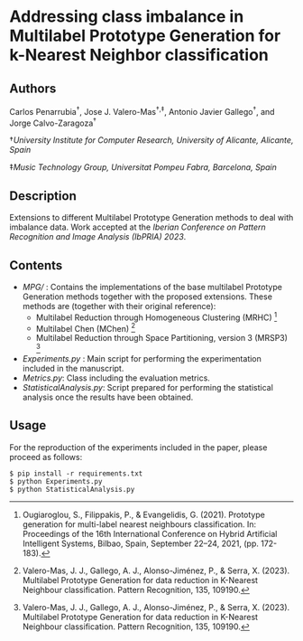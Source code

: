 # Addressing class imbalance in Multilabel Prototype Generation for k-Nearest Neighbor classification

## Authors
 Carlos Penarrubia<sup>&dagger;</sup>, Jose J. Valero-Mas<sup>&dagger;,&Dagger;</sup>, Antonio Javier Gallego<sup>&dagger;</sup>, and Jorge Calvo-Zaragoza<sup>&dagger;</sup>
 
&dagger;*University Institute for Computer Research, University of Alicante, Alicante, Spain*

&Dagger;*Music Technology Group, Universitat Pompeu Fabra, Barcelona, Spain*

 
## Description
Extensions to different Multilabel Prototype Generation methods to deal with imbalance data. Work accepted at the *Iberian Conference on Pattern Recognition and Image Analysis (IbPRIA) 2023*.
 

 
## Contents
- *MPG/* : Contains the implementations of the base multilabel Prototype Generation methods together with the proposed extensions. These methods are (together with their original reference):
	- Multilabel Reduction through Homogeneous Clustering (MRHC) [^1]
	- Multilabel Chen (MChen) [^2]
	- Multilabel Reduction through Space Partitioning, version 3 (MRSP3) [^2]
- *Experiments.py* : Main script for performing the experimentation included in the manuscript.
- *Metrics.py*: Class including the evaluation metrics.
- *StatisticalAnalysis.py*: Script prepared for performing the statistical analysis once the results have been obtained.

 [^1]: Ougiaroglou, S., Filippakis, P., & Evangelidis, G. (2021). Prototype generation for multi-label nearest neighbours classification. In: Proceedings of the 16th International Conference on Hybrid Artificial Intelligent Systems, Bilbao, Spain, September 22–24, 2021, (pp. 172-183).
 [^2]: Valero-Mas, J. J., Gallego, A. J., Alonso-Jiménez, P., & Serra, X. (2023). Multilabel Prototype Generation for data reduction in K-Nearest Neighbour classification. Pattern Recognition, 135, 109190.
 
## Usage
For the reproduction of the experiments included in the paper, please proceed as follows:
```
$ pip install -r requirements.txt
$ python Experiments.py
$ python StatisticalAnalysis.py
```
